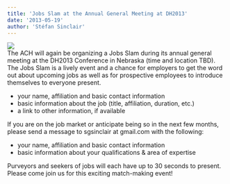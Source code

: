 ```yaml
---
title: 'Jobs Slam at the Annual General Meeting at DH2013'
date: '2013-05-19'
author: 'Stéfan Sinclair'
---
```

![](http://www.ach.org/sites/default/files/microphone.png)  
The ACH will again be organizing a Jobs Slam during its annual general meeting at the DH2013 Conference in Nebraska (time and location TBD). The Jobs Slam is a lively event and a chance for employers to get the word out about upcoming jobs as well as for prospective employees to introduce themselves to everyone present.

- your name, affiliation and basic contact information
- basic information about the job (title, affiliation, duration, etc.)
- a link to other information, if available

If you are on the job market or anticipate being so in the next few months, please send a message to sgsinclair at gmail.com with the following:

- your name, affiliation and basic contact information
- basic information about your qualifications &amp; area of expertise

Purveyors and seekers of jobs will each have up to 30 seconds to present. Please come join us for this exciting match-making event!